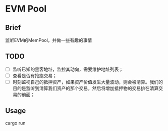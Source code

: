 # EVM Pool

## Brief

监听EVM的MemPool，并做一些有趣的事情

## TODO

- [ ] 监听已知的黑客地址，监控其动向，需要维护地址列表；
- [ ] 查看是否有抢跑交易；
- [ ] 时刻监视自己的抵押资产，如果资产价值发生大量波动，则会被清算。我们的目的是监听到清算我们资产的那个交易，然后将增加抵押物的交易排在清算交易的前面；

## Usage

cargo run

